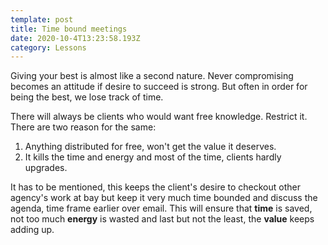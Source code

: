 ```yaml
---
template: post
title: Time bound meetings
date: 2020-10-4T13:23:58.193Z
category: Lessons
---
```

Giving your best is almost like a second nature. Never compromising becomes an attitude if desire to succeed is strong. But often in order for being the best, we lose track of time.   

There will always be clients who would want free knowledge. Restrict it. There are two reason for the same:

1.   Anything distributed for free, won't get the value it deserves.   
2.   It kills the time and energy and most of the time, clients hardly upgrades.

It has to be mentioned, this keeps the client's desire to checkout other agency's work at bay but keep it very much time bounded and discuss the agenda, time frame earlier over email. This will ensure that **time** is saved, not too much **energy** is wasted and last but not the least, the **value** keeps adding up.   